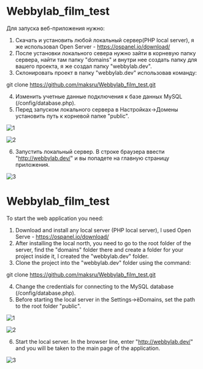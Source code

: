 # Webbylab_film_test
Для запуска веб-приложения нужно:
1) Скачать и установить любой локальный сервер(PHP local server), я же использовал Open Server - https://ospanel.io/download/
2) После установки локального севера нужно зайти в корневую папку сервера, найти там папку "domains" и внутри нее создать папку для вашего проекта, я же создал папку "webbylab.dev".
3) Склонировать проект в папку "webbylab.dev" использовав команду: 

git clone https://github.com/maksru/Webbylab_film_test.git

4) Изменить учетные данные подключения к базе данных MySQL (/config/database.php).
5) Перед запуском локального сервера в Настройках->Домены установить путь к корневой папке "public".

![1](https://user-images.githubusercontent.com/32376236/68546437-befb8880-03de-11ea-8153-c772f793f229.jpg)

![2](https://user-images.githubusercontent.com/32376236/68546732-48f92080-03e2-11ea-97a9-3f6c6eb62a45.jpg)

6) Запустить локальный сервер. В строке браузера ввести "http://webbylab.dev/" и вы попадете на главную страницу приложения.

![3](https://user-images.githubusercontent.com/32376236/68546826-94f89500-03e3-11ea-935c-5e7366df876d.jpg)


# Webbylab_film_test
To start the web application you need:
1) Download and install any local server (PHP local server), I used Open Serve - https://ospanel.io/download/
2) After installing the local north, you need to go to the root folder of the server, find the "domains" folder there and create a folder for your project inside it, I created the "webbylab.dev" folder.
3) Clone the project into the "webbylab.dev" folder using the command:

git clone https://github.com/maksru/Webbylab_film_test.git

4) Change the credentials for connecting to the MySQL database (/config/database.php).
5) Before starting the local server in the Settings->ёDomains, set the path to the root folder "public".

![1](https://user-images.githubusercontent.com/32376236/68546437-befb8880-03de-11ea-8153-c772f793f229.jpg)

![2](https://user-images.githubusercontent.com/32376236/68546732-48f92080-03e2-11ea-97a9-3f6c6eb62a45.jpg)

6) Start the local server. In the browser line, enter "http://webbylab.dev/" and you will be taken to the main page of the application.

![3](https://user-images.githubusercontent.com/32376236/68546826-94f89500-03e3-11ea-935c-5e7366df876d.jpg)
